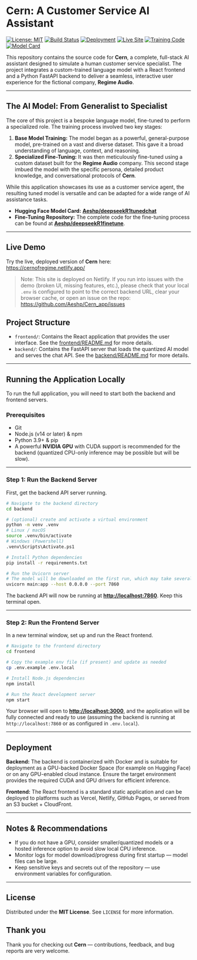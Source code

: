 # Cern: A Customer Service AI Assistant

[![License: MIT](https://img.shields.io/badge/License-MIT-yellow.svg)](https://opensource.org/licenses/MIT)
[![Build Status](https://img.shields.io/badge/build-passing-brightgreen)](https://github.com/Aeshp/Cern_app)
[![Deployment](https://img.shields.io/badge/deployment-Hugging%20Face-blue)](https://huggingface.co/spaces)
[![Live Site](https://img.shields.io/badge/Live-Demo-brightgreen)](https://cernofregime.netlify.app/)
[![Training Code](https://img.shields.io/badge/Training%20Code-GitHub-yellow)](https://github.com/Aeshp/deepseekR1finetune)
[![Model Card](https://img.shields.io/badge/Model-Hugging%20Face-orange)](https://huggingface.co/Aeshp/deepseekR1tunedchat)


This repository contains the source code for **Cern**, a complete, full-stack AI assistant designed to simulate a human customer service specialist. The project integrates a custom-trained language model with a React frontend and a Python FastAPI backend to deliver a seamless, interactive user experience for the fictional company, **Regime Audio**.

---

## The AI Model: From Generalist to Specialist

The core of this project is a bespoke language model, fine-tuned to perform a specialized role. The training process involved two key stages:

1. **Base Model Training:** The model began as a powerful, general-purpose model, pre-trained on a vast and diverse dataset. This gave it a broad understanding of language, context, and reasoning.
2. **Specialized Fine-Tuning:** It was then meticulously fine-tuned using a custom dataset built for the **Regime Audio** company. This second stage imbued the model with the specific persona, detailed product knowledge, and conversational protocols of **Cern**.

While this application showcases its use as a customer service agent, the resulting tuned model is versatile and can be adapted for a wide range of AI assistance tasks.

* **Hugging Face Model Card:** [**Aeshp/deepseekR1tunedchat**](https://huggingface.co/Aeshp/deepseekR1tunedchat)
* **Fine-Tuning Repository:** The complete code for the fine-tuning process can be found at [**Aeshp/deepseekR1finetune**](https://github.com/Aeshp/deepseekR1finetune.git).

---
## Live Demo

Try the live, deployed version of **Cern** here:  
https://cernofregime.netlify.app/

> Note: This site is deployed on Netlify. If you run into issues with the demo (broken UI, missing features, etc.), please check that your local `.env` is configured to point to the correct backend URL, clear your browser cache, or open an issue on the repo: https://github.com/Aeshp/Cern_app/issues

## Project Structure

* `frontend/`: Contains the React application that provides the user interface. See the [frontend/README.md](./frontend/README.md) for more details.
* `backend/`: Contains the FastAPI server that loads the quantized AI model and serves the chat API. See the [backend/README.md](./backend/README.md) for more details.

---

## Running the Application Locally

To run the full application, you will need to start both the backend and frontend servers.

### Prerequisites

* Git
* Node.js (v14 or later) & npm
* Python 3.9+ & pip
* A powerful **NVIDIA GPU** with CUDA support is recommended for the backend (quantized CPU-only inference may be possible but will be slow).

---

### Step 1: Run the Backend Server

First, get the backend API server running.

```sh
# Navigate to the backend directory
cd backend

# (optional) create and activate a virtual environment
python -m venv .venv
# Linux / macOS
source .venv/bin/activate
# Windows (Powershell)
.venv\Scripts\Activate.ps1

# Install Python dependencies
pip install -r requirements.txt

# Run the Uvicorn server
# The model will be downloaded on the first run, which may take several minutes.
uvicorn main:app --host 0.0.0.0 --port 7860
```

The backend API will now be running at **[http://localhost:7860](http://localhost:7860)**. Keep this terminal open.

---

### Step 2: Run the Frontend Server

In a new terminal window, set up and run the React frontend.

```sh
# Navigate to the frontend directory
cd frontend

# Copy the example env file (if present) and update as needed
cp .env.example .env.local

# Install Node.js dependencies
npm install

# Run the React development server
npm start
```

Your browser will open to **[http://localhost:3000](http://localhost:3000)**, and the application will be fully connected and ready to use (assuming the backend is running at `http://localhost:7860` or as configured in `.env.local`).

---

## Deployment

**Backend:**
The backend is containerized with Docker and is suitable for deployment as a GPU-backed Docker Space (for example on Hugging Face) or on any GPU-enabled cloud instance. Ensure the target environment provides the required CUDA and GPU drivers for efficient inference.

**Frontend:**
The React frontend is a standard static application and can be deployed to platforms such as Vercel, Netlify, GitHub Pages, or served from an S3 bucket + CloudFront.

---

## Notes & Recommendations

* If you do not have a GPU, consider smaller/quantized models or a hosted inference option to avoid slow local CPU inference.
* Monitor logs for model download/progress during first startup — model files can be large.
* Keep sensitive keys and secrets out of the repository — use environment variables for configuration.

---

## License

Distributed under the **MIT License**. See `LICENSE` for more information.

## Thank you

Thank you for checking out **Cern** — contributions, feedback, and bug reports are very welcome.



